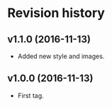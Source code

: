Revision history
=======================================

v1.1.0 (2016-11-13)
---------------------------------------

* Added new style and images.

v1.0.0 (2016-11-13)
---------------------------------------

* First tag.
